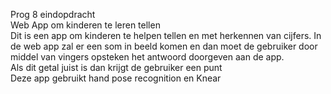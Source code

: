 Prog 8 eindopdracht<br>
Web App om kinderen te leren tellen<br>
Dit is een app om kinderen te helpen tellen en met herkennen van cijfers. In de web app zal er een som in beeld komen en dan moet de gebruiker door middel van vingers opsteken het antwoord doorgeven aan de app. <br>Als dit getal juist is dan krijgt de gebruiker een punt <br>
Deze app gebruikt hand pose recognition en Knear<br>
